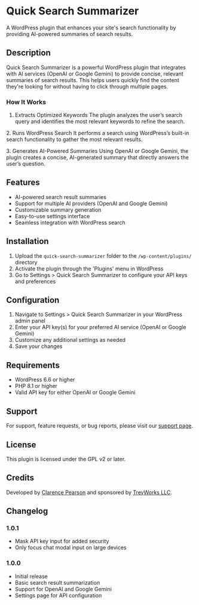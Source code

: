 # Quick Search Summarizer

A WordPress plugin that enhances your site's search functionality by providing AI-powered summaries of search results.

## Description

Quick Search Summarizer is a powerful WordPress plugin that integrates with AI services (OpenAI or Google Gemini) to provide concise, relevant summaries of search results. This helps users quickly find the content they're looking for without having to click through multiple pages.

### How It Works

1. Extracts Optimized Keywords
The plugin analyzes the user’s search query and identifies the most relevant keywords to refine the search.

2️. Runs WordPress Search
It performs a search using WordPress’s built-in search functionality to gather the most relevant results.

3️. Generates AI-Powered Summaries
Using OpenAI or Google Gemini, the plugin creates a concise, AI-generated summary that directly answers the user’s question.

## Features

- AI-powered search result summaries
- Support for multiple AI providers (OpenAI and Google Gemini)
- Customizable summary generation
- Easy-to-use settings interface
- Seamless integration with WordPress search

## Installation

1. Upload the `quick-search-summarizer` folder to the `/wp-content/plugins/` directory
2. Activate the plugin through the 'Plugins' menu in WordPress
3. Go to Settings > Quick Search Summarizer to configure your API keys and preferences

## Configuration

1. Navigate to Settings > Quick Search Summarizer in your WordPress admin panel
2. Enter your API key(s) for your preferred AI service (OpenAI or Google Gemini)
3. Customize any additional settings as needed
4. Save your changes

## Requirements

- WordPress 6.6 or higher
- PHP 8.1 or higher
- Valid API key for either OpenAI or Google Gemini

## Support

For support, feature requests, or bug reports, please visit our [support page](https://github.com/treyworks/quick-search-summarizer/issues).

## License

This plugin is licensed under the GPL v2 or later.

## Credits

Developed by [Clarence Pearson](https://clarencepearson.com) and sponsored by [TreyWorks LLC](https://treyworks.com).

## Changelog

### 1.0.1
- Mask API key input for added security
- Only focus chat modal input on large devices

### 1.0.0
- Initial release
- Basic search result summarization
- Support for OpenAI and Google Gemini
- Settings page for API configuration
